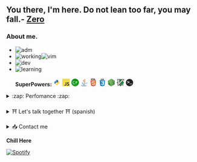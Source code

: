 ## You there, I'm here. Do not lean too far, you may fall.- [Zero](https://www.github.com/Seventty)

### About me.

- ![adm](https://img.shields.io/website?label=%F0%9F%91%91%20Administrator%20of%3A%20&style=flat-square&up_color=33cc33&up_message=SoftDevs%20%28whatsapp%20group%29&url=https%3A%2F%2Fchat.whatsapp.com%2FFs3wC5XTxDLFEHfAr6FDyU)
- ![working](https://img.shields.io/badge/🌙Working%20with-Vim-brightgreen?style=for-the-badge)![vim](https://img.shields.io/badge/-2db300?logo=Vim&logoColor=white&style=for-the-badge)
- ![dev](https://img.shields.io/badge/🚧%20Developing%20high%20technology-but%20hidden-lightgrey?style=for-the-badge)
- ![learning](https://img.shields.io/badge/🌱Learning-Javascript/node-brightgreen?style=for-the-badge)
<br /><br />
**SuperPowers:**
<code><img height="20" src="https://raw.githubusercontent.com/github/explore/80688e429a7d4ef2fca1e82350fe8e3517d3494d/topics/python/python.png"></code>
<code><img height="20" src="https://raw.githubusercontent.com/github/explore/80688e429a7d4ef2fca1e82350fe8e3517d3494d/topics/javascript/javascript.png"></code>
<code><img height="20" src="https://raw.githubusercontent.com/github/explore/80688e429a7d4ef2fca1e82350fe8e3517d3494d/topics/csharp/csharp.png"></code>
<code><img height="20" src="https://raw.githubusercontent.com/github/explore/80688e429a7d4ef2fca1e82350fe8e3517d3494d/topics/java/java.png"></code>
<code><img height="20" src="https://raw.githubusercontent.com/github/explore/80688e429a7d4ef2fca1e82350fe8e3517d3494d/topics/html/html.png"></code>
<code><img height="20" src="https://raw.githubusercontent.com/github/explore/80688e429a7d4ef2fca1e82350fe8e3517d3494d/topics/css/css.png"></code>
<code><img height="20" src="https://raw.githubusercontent.com/github/explore/80688e429a7d4ef2fca1e82350fe8e3517d3494d/topics/nodejs/nodejs.png"></code>
<code><img height="20" src="https://raw.githubusercontent.com/github/explore/80688e429a7d4ef2fca1e82350fe8e3517d3494d/topics/vim/vim.png"></code>
<code><img height="20" src="https://raw.githubusercontent.com/github/explore/80688e429a7d4ef2fca1e82350fe8e3517d3494d/topics/terminal/terminal.png"></code>

<details>
  <summary>:zap: Perfomance :zap:</summary>
  Note: The % showed in the most used languaged bar isn't my level of language ability, they are only the languages that I use the most in projects (GH stats).
  <br/>

  <img alt="Seventty's github status" src="https://github-readme-stats.codestackr.vercel.app/api?username=Seventty&show_icons=true&theme=radical" />
  <img alt="Seventty's github status" src="https://github-readme-stats.vercel.app/api/top-langs/?username=Seventty&layout=compact&theme=radical" />
<br />
<br />
</details>
<br />
<details>
  <summary>⛩️ Let's talk together ⛩️ (spanish)</summary>

  [<img align="left" alt="SoftDevs | YouTube click a distancia p1" width="22px" src="https://cdn.jsdelivr.net/npm/simple-icons@v3/icons/youtube.svg" />][p1]Software Devs: A un click de distancia p1.<br>
  [<img align="left" alt="SoftDevs | YouTube click a distancia p2" width="22px" src="https://cdn.jsdelivr.net/npm/simple-icons@v3/icons/youtube.svg" />][p2]Software Devs: A un click de distancia p2.<br>
  [<img align="left" alt="SoftDevs | YouTube click a distancia p3" width="22px" src="https://cdn.jsdelivr.net/npm/simple-icons@v3/icons/youtube.svg" />][p3]Software Devs: A un click de distancia p3.
<br />
<br />

</details>
<br />
<details>
  <summary>📥 Contact me</summary>

[<img align="left" alt="my contact | ws" width="22px" src="https://cdn.jsdelivr.net/npm/simple-icons@v3/icons/whatsapp.svg" />][whatsapp]

[<img align="left" alt="my contact | tg" width="22px" src="https://cdn.jsdelivr.net/npm/simple-icons@v3/icons/telegram.svg" />][telegram]

[<img align="left" alt="SoftDevs | YouTube" width="22px" src="https://cdn.jsdelivr.net/npm/simple-icons@v3/icons/youtube.svg" />][youtube]

<br />
<br />

</details>

**Chill Here** 
<br/>

[![Spotify](https://seventty-spotify-visualizer.vercel.app/api/spotify)](https://open.spotify.com/user/69yyqqq39izhaxqeht4roctal)

[youtube]: https://www.youtube.com/channel/UCmJN2QqO9E9uYZue5zMlniQ

[p1]: https://youtu.be/vr0-074Ccu4
[p2]: https://youtu.be/Ov13YBchfG4
[p3]: https://youtu.be/ZFFY1jMvicI

[whatsapp]: https://api.whatsapp.com/send/?phone=18295567199&text=i+got+u+from+github&app_absent=0

[softdevsws]: https://chat.whatsapp.com/Fs3wC5XTxDLFEHfAr6FDyU

[telegram]: https://t.me/ZeroSeventty
